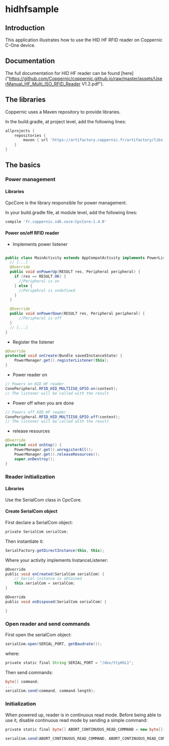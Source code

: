 # hidhfsample

Introduction
------------

This application illustrates how to use the HID HF RFID reader on Coppernic C-One device.

Documentation
-------------

The full documentation for HID HF reader can be found [here]("https://github.com/Coppernic/coppernic.github.io/raw/master/assets/UserManual_HF_Multi_ISO_RFID_Reader V1.2.pdf").

The libraries
-------------

Coppernic uses a Maven repository to provide libraries.

In the build.gradle, at project level, add the following lines:

```groovy
allprojects {
    repositories {                
        maven { url 'https://artifactory.coppernic.fr/artifactory/libs-release'}
    }
}
```

The basics
----------
### Power management

#### Libraries
CpcCore is the library responsible for power management.

In your build.gradle file, at module level, add the following lines:

```groovy
compile 'fr.coppernic.sdk.core:CpcCore:1.4.0'
```
#### Power on/off RFID reader

* Implements power listener

```java

public class MainActivity extends AppCompatActivity implements PowerListener {
  // [...]
  @Override
  public void onPowerUp(RESULT res, Peripheral peripheral) {
    if (res == RESULT.OK) {
      //Peripheral is on
    } else {
      //Peripehral is undefined
    }
  }

  @Override
  public void onPowerDown(RESULT res, Peripheral peripheral) {
      //Peripheral is off
  }
  // [...]
}

```

 * Register the listener

```java
@Override
protected void onCreate(Bundle savedInstanceState) {
    PowerManager.get().registerListener(this);
}
```

 * Power reader on

```java
// Powers on HID HF reader
ConePeripheral.RFID_HID_MULTIISO_GPIO.on(context);
// The listener will be called with the result
```

 * Power off when you are done

```java
// Powers off HID HF reader
ConePeripheral.RFID_HID_MULTIISO_GPIO.off(context);
// The listener will be called with the result
```

 * release resources

```java
@Override
protected void onStop() {
    PowerManager.get().unregisterAll();
    PowerManager.get().releaseResources();
    super.onDestroy();
}
```


### Reader initialization
#### Libraries

Use the SerialCom class in CpcCore.


#### Create SerialCom object

First declare a SerialCom object:

```groovy
private SerialCom serialCom;
```

Then instantiate it:

```groovy
SerialFactory.getDirectInstance(this, this);
```

Where your activity implements InstanceListener<SerialCom>:

```groovy
@Override
public void onCreated(SerialCom serialCom) {
    // Serial instance is obtained
    this.serialCom = serialCom;      
}

@Override
public void onDisposed(SerialCom serialCom) {

}
```

### Open reader and send commands

First open the serialCom object:

```groovy
serialCom.open(SERIAL_PORT, getBaudrate());
```
where:

```groovy
private static final String SERIAL_PORT = "/dev/ttyHSL1";
```

Then send commands:

```groovy
byte[] command;
...
serialCom.send(command, command.length);
```
### Initialization

When powered up, reader is in continuous read mode. Before being able to use it, disable continuous read mode by sending a simple command:

```groovy
private static final byte[] ABORT_CONTINUOUS_READ_COMMAND = new byte[]{'.'};
```


```groovy
serialCom.send(ABORT_CONTINUOUS_READ_COMMAND, ABORT_CONTINUOUS_READ_COMMAND.length);
```
